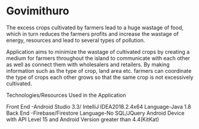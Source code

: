# Govimithuro
The excess crops cultivated by farmers lead to a huge wastage of food, which in turn reduces the farmers profits and increase the wastage of energy, resources and lead to several types of pollution.

Application aims to minimize the wastage of cultivated crops by creating a medium for farmers throughout the island to communicate with each other as well as connect them with wholesalers and retailers. By making information such as the type of crop, land area etc. farmers can coordinate the type of crops each other grows so that the same crop is not excessively cultivated. 
 
Technologies/Resources Used in the Application 
 
Front End -Android Studio 3.3/        IntelliJ IDEA2018.2.4x64 Language-Java 1.8      Back End -Firebase/Firestore                    Language-No SQL/JQuery                Android Device with API Level 15 and Android Version greater than 4.4(KitKat) 
